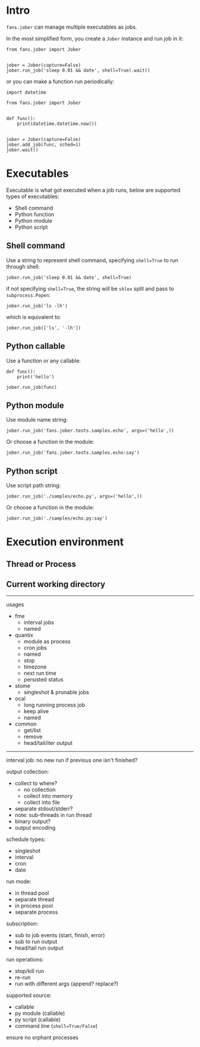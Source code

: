 Intro
================================================================================

`fans.jober` can manage multiple executables as jobs.

In the most simplified form, you create a `Jober` instance and run job in it:

    from fans.jober import Jober


    jober = Jober(capture=False)
    jober.run_job('sleep 0.01 && date', shell=True).wait()

or you can make a function run periodically:

    import datetime

    from fans.jober import Jober
    

    def func():
        print(datetime.datetime.now())


    jober = Jober(capture=False)
    jober.add_job(func, sched=1)
    jober.wait()

Executables
================================================================================

Executable is what got executed when a job runs, below are supported types of executables:
- Shell command
- Python function
- Python module
- Python script

## Shell command

Use a string to represent shell command, specifying `shell=True` to run through shell:

    jober.run_job('sleep 0.01 && date', shell=True)

if not specifying `shell=True`, the string will be `shlex` split and pass to `subprocess.Popen`:

    jober.run_job('ls -lh')

which is equivalent to:

    jober.run_job(['ls', '-lh'])

## Python callable

Use a function or any callable:

    def func():
        print('hello')

    jober.run_job(func)

## Python module

Use module name string:

    jober.run_job('fans.jober.tests.samples.echo', args=('hello',))

Or choose a function in the module:

    jober.run_job('fans.jober.tests.samples.echo:say')

## Python script

Use script path string:

    jober.run_job('./samples/echo.py', args=('hello',))

Or choose a function in the module:

    jober.run_job('./samples/echo.py:say')

Execution environment
================================================================================

## Thread or Process

## Current working directory

---

usages
- fme
  - interval jobs
  - named
- quantix
  - module as process
  - cron jobs
  - named
  - stop
  - timezone
  - next run time
  - persisted status
- stome
  - singleshot & prunable jobs
- ocal
  - long running process job
  - keep alive
  - named
- common
  - get/list
  - remove
  - head/tail/iter output

---

interval job: no new run if previous one isn't finished?

output collection:
- collect to where?
  - no collection
  - collect into memory
  - collect into file
- separate stdout/stderr?
- note: sub-threads in run thread
- binary output?
- output encoding

schedule types:
- singleshot
- interval
- cron
- date

run mode:
- in thread pool
- separate thread
- in process pool
- separate process

subscription:
- sub to job events (start, finish, error)
- sub to run output
- head/tail run output

run operations:
- stop/kill run
- re-run
- run with different args (append? replace?)

supported source:
- callable
- py module (callable)
- py script (callable)
- command line (`shell=True/False`)

ensure no orphant processes
